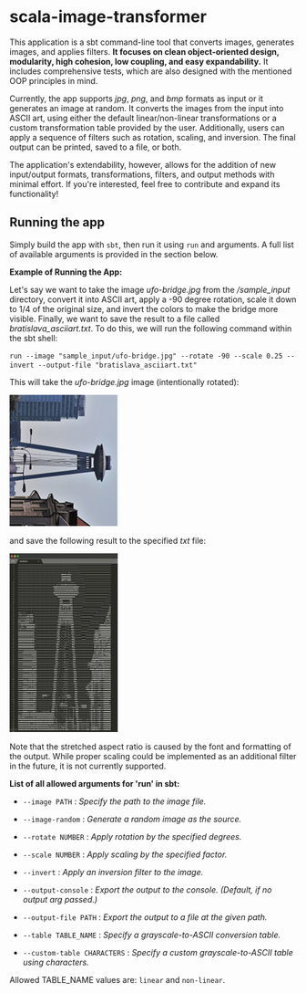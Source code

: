 



# scala-image-transformer

This application is a sbt command-line tool that converts images, generates images, and applies filters. **It focuses on clean object-oriented design, modularity, high cohesion, low coupling, and easy expandability.** It includes comprehensive tests, which are also designed with the mentioned OOP principles in mind.

Currently, the app supports *jpg*, *png*, and *bmp* formats as input or it generates an image at random. It converts the images from the input into ASCII art, using either the default linear/non-linear transformations or a custom transformation table provided by the user. Additionally, users can apply a sequence of filters such as rotation, scaling, and inversion. The final output can be printed, saved to a file, or both.

The application's extendability, however, allows for the addition of new input/output formats, transformations, filters, and output methods with minimal effort. If you're interested, feel free to contribute and expand its functionality!

## Running the app

Simply build the app with `sbt`, then run it using `run` and arguments. A full list of available arguments is provided in the section below.


**Example of Running the App:**

Let's say we want to take the image *ufo-bridge.jpg* from the */sample_input* directory, convert it into ASCII art, apply a -90 degree rotation, scale it down to 1/4 of the original size, and invert the colors to make the bridge more visible. Finally, we want to save the result to a file called *bratislava_asciiart.txt*. To do this, we will run the following command within the sbt shell:

    run --image "sample_input/ufo-bridge.jpg" --rotate -90 --scale 0.25 --invert --output-file "bratislava_asciiart.txt"

This will take the *ufo-bridge.jpg* image (intentionally rotated):

<img src="sample_input/ufo-bridge.jpg" width="190" height="auto" />

and save the following result to the specified _txt_ file:

<img src="sample_input/readme_helpers/bratislava_output_screen.jpg" width="190" height="auto" />

Note that the stretched aspect ratio is caused by the font and formatting of the output. While proper scaling could be implemented as an additional filter in the future, it is not currently supported.

**List of all allowed arguments for 'run' in sbt:**
  
* `--image PATH`
  : _Specify the path to the image file._

* `--image-random`
  : _Generate a random image as the source._

* `--rotate NUMBER`
  : _Apply rotation by the specified degrees._

* `--scale NUMBER`
  : _Apply scaling by the specified factor._

* `--invert`
  : _Apply an inversion filter to the image._

* `--output-console`
  : _Export the output to the console. (Default, if no output arg passed.)_

* `--output-file PATH`
  : _Export the output to a file at the given path._

* `--table TABLE_NAME`
  : _Specify a grayscale-to-ASCII conversion table._

* `--custom-table CHARACTERS`
  : _Specify a custom grayscale-to-ASCII table using characters._


Allowed TABLE_NAME values are: `linear` and `non-linear`.
